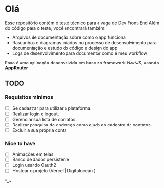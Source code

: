 # Olá

Esse repositório contém o teste técnico para a vaga de Dev Front-End
Além do código para o teste, você encontrará também:

- Arquivos de documentação sobre como o app funciona
- Rascunhos e diagramas criados no processo de desenvolvimento para documentação e estudo do código e design do app
- Logs de desenvolvimento para documentar como é meu workflow

Essa é uma aplicação desenvolvida em base no framework *NextJS*, usando **AppRouter**

## TODO

### Requisitos mínimos

- [ ] Se cadastrar para utilizar a plataforma.
- [ ] Realizar login e logout.
- [ ] Gerenciar sua lista de contatos.
- [ ] Realizar pesquisa de endereço como ajuda ao cadastro de contatos.
- [ ] Excluir a sua própria conta

### Nice to have

- [ ] Animações em telas
- [ ] Banco de dados persistente
- [ ] Login usando Oauth2
- [ ] Hostear o projeto (Vercel | Digitalocean )

^_~
